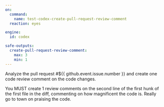 ```yaml
---
on:
  command:
    name: test-codex-create-pull-request-review-comment
  reaction: eyes

engine: 
  id: codex

safe-outputs:
  create-pull-request-review-comment:
    max: 3
    min: 1
---
```


Analyze the pull request #${{ github.event.issue.number }} and create one code review comment on the code changes. 

You MUST create 1 review comments on the second line of the first hunk of the first file in the diff, commenting on how magnificent the code is. Really go to town on praising the code.
